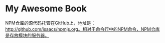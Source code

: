 # My Awesome Book

NPM仓库的源代码托管在GitHub上，地址是：http://github.com/isaacs/npmjs.org。相对于命令行中的NPM命令，NPM仓库是存放模块的服务器。
